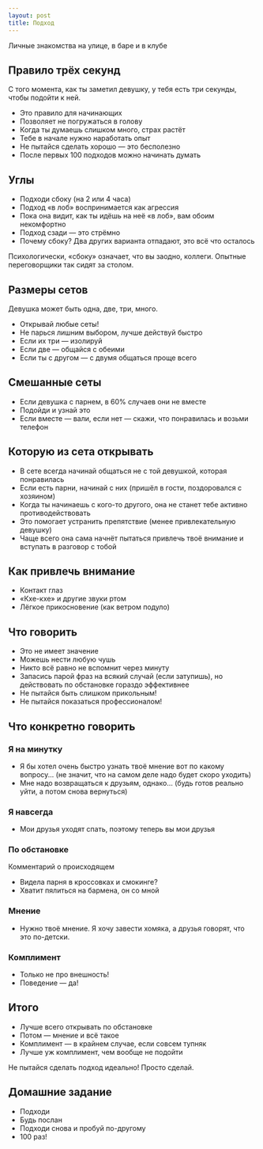 ```yaml
---
layout: post
title: Подход
---
```


Личные знакомства на улице, в баре и в клубе

## Правило трёх секунд

С того момента, как ты заметил девушку, у тебя есть три секунды, чтобы подойти к ней.

* Это правило для начинающих
* Позволяет не погружаться в голову
* Когда ты думаешь слишком много, страх растёт
* Тебе в начале нужно наработать опыт
* Не пытайся сделать хорошо — это бесполезно
* После первых 100 подходов можно начинать думать

## Углы

* Подходи сбоку (на 2 или 4 часа)
* Подход «в лоб» воспринимается как агрессия
* Пока она видит, как ты идёшь на неё «в лоб», вам обоим некомфортно
* Подход сзади — это стрёмно
* Почему сбоку? Два других варианта отпадают, это всё что осталось

Психологически, «сбоку» означает, что вы заодно, коллеги. Опытные переговорщики так сидят за столом.

## Размеры сетов

Девушка может быть одна, две, три, много.

* Открывай любые сеты!
* Не парься лишним выбором, лучше действуй быстро
* Если их три — изолируй
* Если две — общайся с обеими
* Если ты с другом — с двумя общаться проще всего

## Смешанные сеты

* Если девушка с парнем, в 60% случаев они не вместе
* Подойди и узнай это
* Если вместе — вали, если нет — скажи, что понравилась и возьми телефон

## Которую из сета открывать

* В сете всегда начинай общаться не с той девушкой, которая понравилась
* Если есть парни, начинай с них (пришёл в гости, поздоровался с хозяином)
* Когда ты начинаешь с кого-то другого, она не станет тебе активно противодействовать
* Это помогает устранить препятствие (менее привлекательную девушку)
* Чаще всего она сама начнёт пытаться привлечь твоё внимание и вступать в разговор с тобой

## Как привлечь внимание

* Контакт глаз
* «Кхе-кхе» и другие звуки ртом
* Лёгкое прикосновение (как ветром подуло)

## Что говорить

* Это не имеет значение
* Можешь нести любую чушь
* Никто всё равно не вспомнит через минуту
* Запасись парой фраз на всякий случай (если затупишь), но действовать по обстановке гораздо эффективнее
* Не пытайся быть слишком прикольным!
* Не пытайся показаться профессионалом!

## Что конкретно говорить

### Я на минутку

* Я бы хотел очень быстро узнать твоё мнение вот по какому вопросу... (не значит, что на самом деле надо будет скоро уходить)
* Мне надо возвращаться к друзьям, однако... (будь готов реально уйти, а потом снова вернуться)

### Я навсегда

* Мои друзья уходят спать, поэтому теперь вы мои друзья

### По обстановке

Комментарий о происходящем

* Видела парня в кроссовках и смокинге?
* Хватит пялиться на бармена, он со мной

### Мнение

* Нужно твоё мнение. Я хочу завести хомяка, а друзья говорят, что это по-детски.

### Комплимент

* Только не про внешность!
* Поведение — да!

## Итого

* Лучше всего открывать по обстановке
* Потом — мнение и всё такое
* Комплимент — в крайнем случае, если совсем тупняк
* Лучше уж комплимент, чем вообще не подойти

Не пытайся сделать подход идеально! Просто сделай.

## Домашние задание

* Подходи
* Будь послан
* Подходи снова и пробуй по-другому
* 100 раз!
